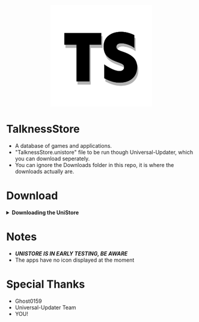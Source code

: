 <div align="center"><a href="https://github.com/TomTalker/TalknessStore/blob/master/TalknessStore.unistore"><img src="https://github.com/TomTalker/TalknessStore/blob/master/Resources/Logo/TalknessStoreBlack-1080x1080.png?raw=true" height="270px"></a></div>

# TalknessStore
- A database of games and applications.
- "TalknessStore.unistore" file to be run though Universal-Updater, which you can download seperately.
- You can ignore the Downloads folder in this repo, it is where the downloads actually are.

# Download
<details><summary><B>Downloading the UniStore</B></summary>

- Head over to [here](https://github.com/TomTalker/TalknessStore/blob/master/TalknessStore.unistore) to download.
- Or alternatively use these QR Codes to download from Universal-Updater

##### QR Code (Stable)
  <a href="https://github.com/TomTalker/TalknessStore/blob/master/Resources/QRs%20New/qr-code.png?raw=true"><img src="https://github.com/TomTalker/TalknessStore/blob/master/Resources/QRs%20New/qr-code.png?raw=true" height="300px"></a>
  
##### QR Code (Unstable)
  <a href="https://github.com/TomTalker/TalknessStore/blob/master/Resources/QRs%20New/qr-code%20(1).png?raw=true"><img src="https://github.com/TomTalker/TalknessStore/blob/master/Resources/QRs%20New/qr-code%20(1).png?raw=true" height="300px"></a>

  </details></details>

# Notes
- ***UNISTORE IS IN EARLY TESTING, BE AWARE***
- The apps have no icon displayed at the moment

# Special Thanks
- Ghost0159
- Universal-Updater Team
- YOU!
